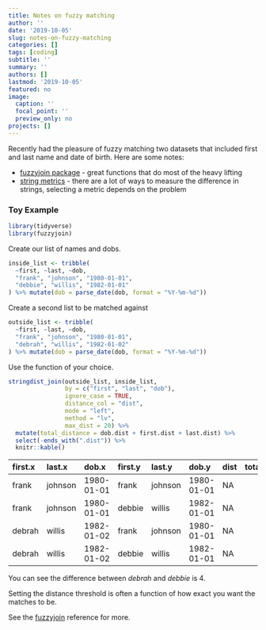 ```yaml
---
title: Notes on fuzzy matching
author: ''
date: '2019-10-05'
slug: notes-on-fuzzy-matching
categories: []
tags: [coding]
subtitle: ''
summary: ''
authors: []
lastmod: '2019-10-05'
featured: no
image:
  caption: ''
  focal_point: ''
  preview_only: no
projects: []
---
```

Recently had the pleasure of fuzzy matching two datasets that included first and last name and date of birth.  Here are some notes:

* [fuzzyjoin package](https://github.com/dgrtwo/fuzzyjoin) - great functions that do most of the heavy lifting
* [string metrics](http://finzi.psych.upenn.edu/library/stringdist/html/stringdist-metrics.html) - there are a lot of ways to measure the difference in strings, selecting a metric depends on the problem


### Toy Example

``` r
library(tidyverse)
library(fuzzyjoin)
```

Create our list of names and dobs.

``` r
inside_list <- tribble(
  ~first, ~last, ~dob,
  "frank", "johnson", "1980-01-01",
  "debbie", "willis", "1982-01-01"
) %>% mutate(dob = parse_date(dob, format = "%Y-%m-%d"))
```

Create a second list to be matched against

``` r
outside_list <- tribble(
  ~first, ~last, ~dob,
  "frank", "johnson", "1980-01-01",
  "debrah", "willis", "1982-01-02"
) %>% mutate(dob = parse_date(dob, format = "%Y-%m-%d"))
```

Use the function of your choice.
``` r
stringdist_join(outside_list, inside_list,
                by = c("first", "last", "dob"),
                ignore_case = TRUE,
                distance_col = "dist",
                mode = "left",
                method = "lv",
                max_dist = 20) %>% 
  mutate(total_distance = dob.dist + first.dist + last.dist) %>% 
  select(-ends_with(".dist")) %>% 
  knitr::kable()
```

| first.x | last.x  | dob.x      | first.y | last.y  | dob.y      | dist | total\_distance |
| :------ | :------ | :--------- | :------ | :------ | :--------- | :--- | --------------: |
| frank   | johnson | 1980-01-01 | frank   | johnson | 1980-01-01 | NA   |               0 |
| frank   | johnson | 1980-01-01 | debbie  | willis  | 1982-01-01 | NA   |              14 |
| debrah  | willis  | 1982-01-02 | frank   | johnson | 1980-01-01 | NA   |              14 |
| debrah  | willis  | 1982-01-02 | debbie  | willis  | 1982-01-01 | NA   |               4 |

You can see the difference between _debrah_ and _debbie_ is 4.

Setting the distance threshold is often a function of how exact you want the matches to be.

See the [fuzzyjoin](http://varianceexplained.org/fuzzyjoin/) reference for more.


